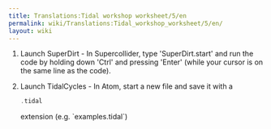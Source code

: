 ```yaml
---
title: Translations:Tidal workshop worksheet/5/en
permalink: wiki/Translations:Tidal_workshop_worksheet/5/en/
layout: wiki
---
```


1.  Launch SuperDirt - In Supercollider, type 'SuperDirt.start' and run
    the code by holding down 'Ctrl' and pressing 'Enter' (while your
    cursor is on the same line as the code).
2.  Launch TidalCycles - In Atom, start a new file and save it with a
    ``` Haskell
    .tidal
    ```

    extension (e.g. \`examples.tidal\`)
